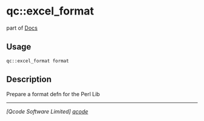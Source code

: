 qc::excel_format
================

part of [Docs](../index.md)

Usage
-----
`qc::excel_format format`

Description
-----------
Prepare a format defn for the Perl Lib

----------------------------------
*[Qcode Software Limited] [qcode]*

[qcode]: http://www.qcode.co.uk "Qcode Software"